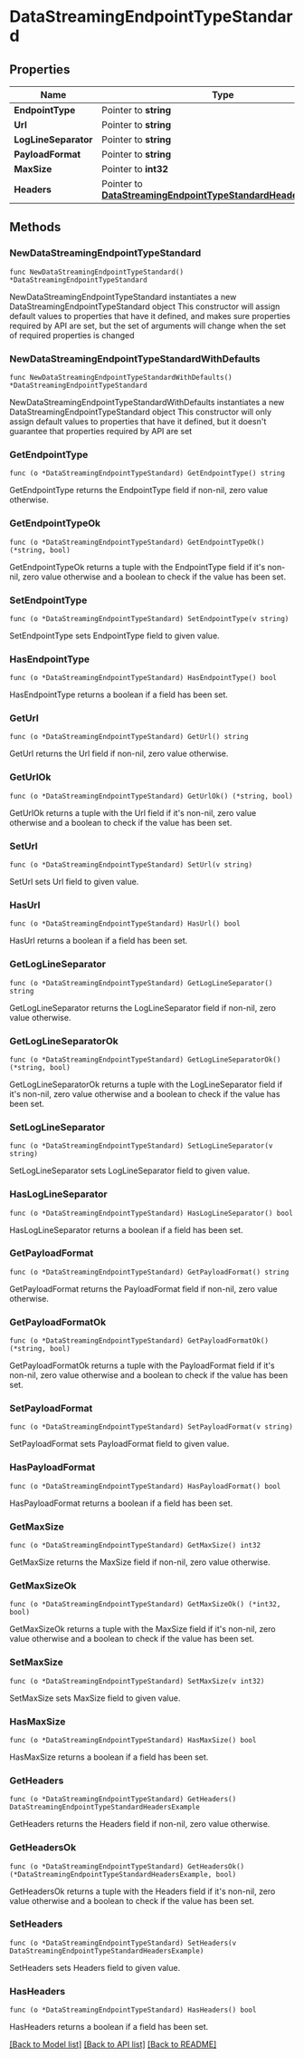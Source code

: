# DataStreamingEndpointTypeStandard

## Properties

Name | Type | Description | Notes
------------ | ------------- | ------------- | -------------
**EndpointType** | Pointer to **string** |  | [optional] 
**Url** | Pointer to **string** |  | [optional] 
**LogLineSeparator** | Pointer to **string** |  | [optional] 
**PayloadFormat** | Pointer to **string** |  | [optional] 
**MaxSize** | Pointer to **int32** |  | [optional] 
**Headers** | Pointer to [**DataStreamingEndpointTypeStandardHeadersExample**](DataStreamingEndpointTypeStandardHeadersExample.md) |  | [optional] 

## Methods

### NewDataStreamingEndpointTypeStandard

`func NewDataStreamingEndpointTypeStandard() *DataStreamingEndpointTypeStandard`

NewDataStreamingEndpointTypeStandard instantiates a new DataStreamingEndpointTypeStandard object
This constructor will assign default values to properties that have it defined,
and makes sure properties required by API are set, but the set of arguments
will change when the set of required properties is changed

### NewDataStreamingEndpointTypeStandardWithDefaults

`func NewDataStreamingEndpointTypeStandardWithDefaults() *DataStreamingEndpointTypeStandard`

NewDataStreamingEndpointTypeStandardWithDefaults instantiates a new DataStreamingEndpointTypeStandard object
This constructor will only assign default values to properties that have it defined,
but it doesn't guarantee that properties required by API are set

### GetEndpointType

`func (o *DataStreamingEndpointTypeStandard) GetEndpointType() string`

GetEndpointType returns the EndpointType field if non-nil, zero value otherwise.

### GetEndpointTypeOk

`func (o *DataStreamingEndpointTypeStandard) GetEndpointTypeOk() (*string, bool)`

GetEndpointTypeOk returns a tuple with the EndpointType field if it's non-nil, zero value otherwise
and a boolean to check if the value has been set.

### SetEndpointType

`func (o *DataStreamingEndpointTypeStandard) SetEndpointType(v string)`

SetEndpointType sets EndpointType field to given value.

### HasEndpointType

`func (o *DataStreamingEndpointTypeStandard) HasEndpointType() bool`

HasEndpointType returns a boolean if a field has been set.

### GetUrl

`func (o *DataStreamingEndpointTypeStandard) GetUrl() string`

GetUrl returns the Url field if non-nil, zero value otherwise.

### GetUrlOk

`func (o *DataStreamingEndpointTypeStandard) GetUrlOk() (*string, bool)`

GetUrlOk returns a tuple with the Url field if it's non-nil, zero value otherwise
and a boolean to check if the value has been set.

### SetUrl

`func (o *DataStreamingEndpointTypeStandard) SetUrl(v string)`

SetUrl sets Url field to given value.

### HasUrl

`func (o *DataStreamingEndpointTypeStandard) HasUrl() bool`

HasUrl returns a boolean if a field has been set.

### GetLogLineSeparator

`func (o *DataStreamingEndpointTypeStandard) GetLogLineSeparator() string`

GetLogLineSeparator returns the LogLineSeparator field if non-nil, zero value otherwise.

### GetLogLineSeparatorOk

`func (o *DataStreamingEndpointTypeStandard) GetLogLineSeparatorOk() (*string, bool)`

GetLogLineSeparatorOk returns a tuple with the LogLineSeparator field if it's non-nil, zero value otherwise
and a boolean to check if the value has been set.

### SetLogLineSeparator

`func (o *DataStreamingEndpointTypeStandard) SetLogLineSeparator(v string)`

SetLogLineSeparator sets LogLineSeparator field to given value.

### HasLogLineSeparator

`func (o *DataStreamingEndpointTypeStandard) HasLogLineSeparator() bool`

HasLogLineSeparator returns a boolean if a field has been set.

### GetPayloadFormat

`func (o *DataStreamingEndpointTypeStandard) GetPayloadFormat() string`

GetPayloadFormat returns the PayloadFormat field if non-nil, zero value otherwise.

### GetPayloadFormatOk

`func (o *DataStreamingEndpointTypeStandard) GetPayloadFormatOk() (*string, bool)`

GetPayloadFormatOk returns a tuple with the PayloadFormat field if it's non-nil, zero value otherwise
and a boolean to check if the value has been set.

### SetPayloadFormat

`func (o *DataStreamingEndpointTypeStandard) SetPayloadFormat(v string)`

SetPayloadFormat sets PayloadFormat field to given value.

### HasPayloadFormat

`func (o *DataStreamingEndpointTypeStandard) HasPayloadFormat() bool`

HasPayloadFormat returns a boolean if a field has been set.

### GetMaxSize

`func (o *DataStreamingEndpointTypeStandard) GetMaxSize() int32`

GetMaxSize returns the MaxSize field if non-nil, zero value otherwise.

### GetMaxSizeOk

`func (o *DataStreamingEndpointTypeStandard) GetMaxSizeOk() (*int32, bool)`

GetMaxSizeOk returns a tuple with the MaxSize field if it's non-nil, zero value otherwise
and a boolean to check if the value has been set.

### SetMaxSize

`func (o *DataStreamingEndpointTypeStandard) SetMaxSize(v int32)`

SetMaxSize sets MaxSize field to given value.

### HasMaxSize

`func (o *DataStreamingEndpointTypeStandard) HasMaxSize() bool`

HasMaxSize returns a boolean if a field has been set.

### GetHeaders

`func (o *DataStreamingEndpointTypeStandard) GetHeaders() DataStreamingEndpointTypeStandardHeadersExample`

GetHeaders returns the Headers field if non-nil, zero value otherwise.

### GetHeadersOk

`func (o *DataStreamingEndpointTypeStandard) GetHeadersOk() (*DataStreamingEndpointTypeStandardHeadersExample, bool)`

GetHeadersOk returns a tuple with the Headers field if it's non-nil, zero value otherwise
and a boolean to check if the value has been set.

### SetHeaders

`func (o *DataStreamingEndpointTypeStandard) SetHeaders(v DataStreamingEndpointTypeStandardHeadersExample)`

SetHeaders sets Headers field to given value.

### HasHeaders

`func (o *DataStreamingEndpointTypeStandard) HasHeaders() bool`

HasHeaders returns a boolean if a field has been set.


[[Back to Model list]](../README.md#documentation-for-models) [[Back to API list]](../README.md#documentation-for-api-endpoints) [[Back to README]](../README.md)



